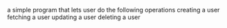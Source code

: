 a simple program that lets user do the following operations 
creating a user 
fetching a user 
updating a user 
deleting a user
